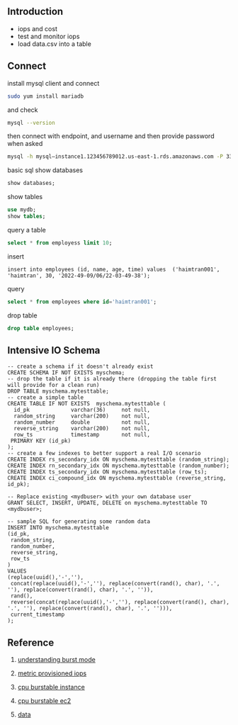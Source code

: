 ## Introduction
- iops and cost 
- test and monitor iops 
- load data.csv into a table

## Connect 
install mysql client and connect 
```bash 
sudo yum install mariadb
```
and check 
```bash 
mysql --version
```
then connect with endpoint, and username and then provide password when asked 
```bash 
mysql -h mysql–instance1.123456789012.us-east-1.rds.amazonaws.com -P 3306 -u mymasteruser -p
```
basic sql 
show databases 
```sql 
show databases; 
```
show tables 
```sql
use mydb; 
show tables; 
```
query a table 
```sql
select * from employess limit 10; 
```
insert 
```sqs
insert into employees (id, name, age, time) values  ('haimtran001', 'haimtran', 30, '2022-49-09/06/22-03-49-38');
```
query 
```sql
select * from employees where id='haimtran001'; 
```
drop table 
```sql
drop table employees; 
```

## Intensive IO Schema 
```
-- create a schema if it doesn't already exist
CREATE SCHEMA IF NOT EXISTS myschema;
-- drop the table if it is already there (dropping the table first will provide for a clean run)
DROP TABLE myschema.mytesttable;
-- create a simple table
CREATE TABLE IF NOT EXISTS  myschema.mytesttable (
  id_pk             varchar(36)     not null,
  random_string     varchar(200)    not null,
  random_number     double          not null,
  reverse_string    varchar(200)    not null,
  row_ts            timestamp       not null,
 PRIMARY KEY (id_pk)
);
-- create a few indexes to better support a real I/O scenario
CREATE INDEX rs_secondary_idx ON myschema.mytesttable (random_string);
CREATE INDEX rn_secondary_idx ON myschema.mytesttable (random_number);
CREATE INDEX ts_secondary_idx ON myschema.mytesttable (row_ts);
CREATE INDEX ci_compound_idx ON myschema.mytesttable (reverse_string, id_pk);

-- Replace existing <mydbuser> with your own database user
GRANT SELECT, INSERT, UPDATE, DELETE on myschema.mytesttable TO <mydbuser>;

-- sample SQL for generating some random data
INSERT INTO myschema.mytesttable
(id_pk,
 random_string,
 random_number,
 reverse_string,
 row_ts
)
VALUES
(replace(uuid(),'-',''),
 concat(replace(uuid(),'-',''), replace(convert(rand(), char), '.', ''), replace(convert(rand(), char), '.', '')),
 rand(),
 reverse(concat(replace(uuid(),'-',''), replace(convert(rand(), char), '.', ''), replace(convert(rand(), char), '.', ''))),
 current_timestamp
);

```

## 


## Reference 
1. [understanding burst mode](https://aws.amazon.com/blogs/database/understanding-burst-vs-baseline-performance-with-amazon-rds-and-gp2/)

2. [metric provisioned iops](https://aws.amazon.com/blogs/database/how-to-use-cloudwatch-metrics-to-decide-between-general-purpose-or-provisioned-iops-for-your-rds-database/)

3. [cpu burstable instance](https://docs.aws.amazon.com/AmazonRDS/latest/UserGuide/Concepts.DBInstanceClass.html)

4. [cpu burstable ec2](https://docs.aws.amazon.com/AWSEC2/latest/UserGuide/burstable-performance-instances.html)

5. [data](https://aws-blogs-artifacts-public.s3.amazonaws.com/artifacts/DBBLOG-1922/sample-dataset.zip)

